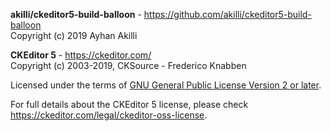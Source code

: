 **akilli/ckeditor5-build-balloon** - https://github.com/akilli/ckeditor5-build-balloon<br>
Copyright (c) 2019 Ayhan Akilli

**CKEditor 5** - https://ckeditor.com/<br>
Copyright (c) 2003-2019, CKSource - Frederico Knabben

Licensed under the terms of [GNU General Public License Version 2 or later](http://www.gnu.org/licenses/gpl.html).

For full details about the CKEditor 5 license, please check https://ckeditor.com/legal/ckeditor-oss-license.


